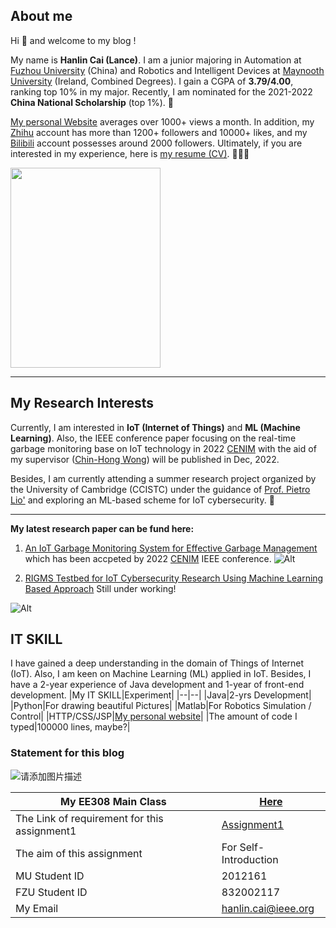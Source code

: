 ## About me
Hi 👋 and welcome to my blog !

My name is **Hanlin Cai (Lance)**. I am a junior majoring in Automation at [Fuzhou University] (China) and Robotics and Intelligent Devices at [Maynooth University] (Ireland, Combined Degrees). I gain a CGPA of **3.79/4.00**, ranking top 10% in my major. Recently, I am nominated for the 2021-2022 **China National Scholarship** (top 1%). 🎊

[My personal Website] averages over 1000+ views a month. In addition, my [Zhihu] account has more than 1200+ followers and 10000+ likes, and my [Bilibili] account possesses around 2000 followers. Ultimately, if you are interested in my experience, here is [my resume (CV)]. 👨🏻‍💻

<img src="https://www.caihanlin.com/caihanlin.jpg" class="floatpic" width="240" height="320">

---
## My Research Interests
Currently, I am interested in **IoT (Internet of Things)** and **ML (Machine Learning)**. Also, the IEEE conference paper focusing on the real-time garbage monitoring base on IoT technology in 2022 [CENIM]  with the aid of my supervisor ([Chin-Hong Wong]) will be published in Dec, 2022. 

Besides, I am currently attending a summer research project organized by the University of Cambridge (CCISTC) under the guidance of [Prof. Pietro Lio'] and exploring an ML-based scheme for IoT cybersecurity. 🚀

---

**My latest research paper can be fund here:**
1. [An IoT Garbage Monitoring System for Effective Garbage Management] which has been accpeted by  2022 [CENIM] IEEE conference.
![Alt](https://img-blog.csdnimg.cn/c48a83e1e0674e7e8753bc9999e76549.png#pic_center)

2. [RIGMS Testbed for IoT Cybersecurity Research Using Machine Learning Based Approach] Still under working!

![Alt](https://img-blog.csdnimg.cn/1682bcb374734239adec3670d78d385d.png#pic_center)

## IT SKILL
I have gained a deep understanding in the domain of Things of Internet (IoT). Also, I am keen on Machine Learning (ML) applied in IoT. Besides, I have a 2-year experience of Java development and 1-year of front-end development.
|My IT SKILL|Experiment|
|--|--|
|Java|2-yrs Development|
|Python|For drawing beautiful Pictures|
|Matlab|For Robotics Simulation / Control|
|HTTP/CSS/JSP|[My personal website]|
|The amount of code I typed|100000 lines, maybe?|

### Statement for this blog
![请添加图片描述](https://img-blog.csdnimg.cn/6340ffe160c54bcc9dc0e9255516b7c3.jpeg)

| My EE308 Main Class| [Here]|
|--|--|
| The Link of requirement for this assignment1|[Assignment1]|
| The aim of this assignment | For Self-Introduction|
| MU Student ID | 2012161
|FZU Student ID|832002117|
|My Email|hanlin.cai@ieee.org|



[Zhihu]:https://www.zhihu.com/people/chlire
[Bilibili]:https://space.bilibili.com/594030035?spm_id_from=333.1007.0.0
[CENIM]:http://cenim.its.ac.id/#pdfexpress
[My Personal Website]: https://mieclance.club/
[My Bilibili Channel]: https://space.bilibili.com/594030035?spm_id_from=333.1007.0.0
[Fuzhou University]: https://www.fzu.edu.cn/
[Maynooth University]: https://maynoothuniversity.ie/
[Chin-Hong Wong]: https://www.researchgate.net/profile/Chin-Hong-Wong
[Prof. Pietro Lio']: https://www.cl.cam.ac.uk/~pl219/
[my resume (CV)]:https://github.com/GuangLun2000/miec-club-lance/blob/main/about-me/CV-HanlinCAI-20221022.pdf
[An IoT Garbage Monitoring System for Effective Garbage Management]:https://github.com/GuangLun2000/miec-club-lance/tree/main/Research-Paper/1-IoT-Garbage-Monitoring-in-CENIM2022
[RIGMS Testbed for IoT Cybersecurity Research Using Machine Learning Based Approach]:https://github.com/GuangLun2000/miec-club-lance/tree/main/Research-Paper/2-IoT-ML-Cybersecurity-in-Cambridge

[here]:https://blog.csdn.net/weixin_51100018/category_12066029.html?spm=1001.2014.3001.5482
[Assignment1]:https://github.com/GuangLun2000/EE308FZ/tree/main/Requirement-for-LAB/Lab1-20221022
